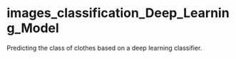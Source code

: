 # images_classification_Deep_Learning_Model
Predicting the class of clothes based on a deep learning classifier.
